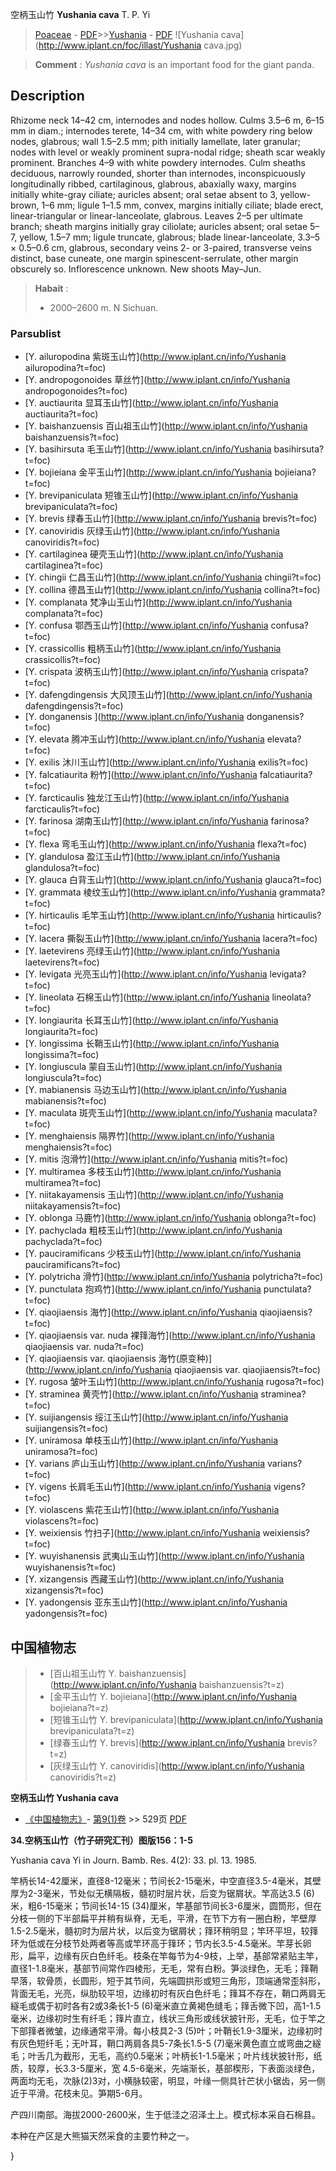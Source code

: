 空柄玉山竹 **Yushania cava** T. P. Yi

> [Poaceae](http://www.iplant.cn/info/Poaceae?t=foc) - [PDF](http://www.iplant.cn/foc/pdf/Poaceae.pdf)>>[Yushania](http://www.iplant.cn/info/Yushania?t=foc) - [PDF](http://www.iplant.cn/foc/pdf/Yushania.pdf)
![Yushania cava](http://www.iplant.cn/foc/illast/Yushania cava.jpg)

> **Comment** : 
> *Yushania cava* is an important food for the giant panda.

## Description

Rhizome neck 14–42 cm, internodes and nodes hollow. Culms 3.5–6 m, 6–15 mm in diam.; internodes terete, 14–34 cm, with white powdery ring below nodes, glabrous; wall 1.5–2.5 mm; pith initially lamellate, later granular; nodes with level or weakly prominent supra-nodal ridge; sheath scar weakly prominent. Branches 4–9 with white powdery internodes. Culm sheaths deciduous, narrowly rounded, shorter than internodes, inconspicuously longitudinally ribbed, cartilaginous, glabrous, abaxially waxy, margins initially white-gray ciliate; auricles absent; oral setae absent to 3, yellow-brown, 1–6 mm; ligule 1–1.5 mm, convex, margins initially ciliate; blade erect, linear-triangular or linear-lanceolate, glabrous. Leaves 2–5 per ultimate branch; sheath margins initially gray ciliolate; auricles absent; oral setae 5–7, yellow, 1.5–7 mm; ligule truncate, glabrous; blade linear-lanceolate, 3.3–5 × 0.5–0.6 cm, glabrous, secondary veins 2- or 3-paired, transverse veins distinct, base cuneate, one margin spinescent-serrulate, other margin obscurely so. Inflorescence unknown. New shoots May–Jun.

> **Habait** : 
>* 2000–2600 m. N Sichuan.

### Parsublist

* [Y.  ailuropodina  紫斑玉山竹](http://www.iplant.cn/info/Yushania ailuropodina?t=foc)
* [Y.  andropogonoides  草丝竹](http://www.iplant.cn/info/Yushania andropogonoides?t=foc)
* [Y.  auctiaurita  显耳玉山竹](http://www.iplant.cn/info/Yushania auctiaurita?t=foc)
* [Y.  baishanzuensis  百山祖玉山竹](http://www.iplant.cn/info/Yushania baishanzuensis?t=foc)
* [Y.  basihirsuta  毛玉山竹](http://www.iplant.cn/info/Yushania basihirsuta?t=foc)
* [Y.  bojieiana  金平玉山竹](http://www.iplant.cn/info/Yushania bojieiana?t=foc)
* [Y.  brevipaniculata  短锥玉山竹](http://www.iplant.cn/info/Yushania brevipaniculata?t=foc)
* [Y.  brevis  绿春玉山竹](http://www.iplant.cn/info/Yushania brevis?t=foc)
* [Y.  canoviridis  灰绿玉山竹](http://www.iplant.cn/info/Yushania canoviridis?t=foc)
* [Y.  cartilaginea  硬壳玉山竹](http://www.iplant.cn/info/Yushania cartilaginea?t=foc)
* [Y.  chingii  仁昌玉山竹](http://www.iplant.cn/info/Yushania chingii?t=foc)
* [Y.  collina  德昌玉山竹](http://www.iplant.cn/info/Yushania collina?t=foc)
* [Y.  complanata  梵净山玉山竹](http://www.iplant.cn/info/Yushania complanata?t=foc)
* [Y.  confusa  鄂西玉山竹](http://www.iplant.cn/info/Yushania confusa?t=foc)
* [Y.  crassicollis  粗柄玉山竹](http://www.iplant.cn/info/Yushania crassicollis?t=foc)
* [Y.  crispata  波柄玉山竹](http://www.iplant.cn/info/Yushania crispata?t=foc)
* [Y.  dafengdingensis  大风顶玉山竹](http://www.iplant.cn/info/Yushania dafengdingensis?t=foc)
* [Y.  donganensis  ](http://www.iplant.cn/info/Yushania donganensis?t=foc)
* [Y.  elevata  腾冲玉山竹](http://www.iplant.cn/info/Yushania elevata?t=foc)
* [Y.  exilis  沐川玉山竹](http://www.iplant.cn/info/Yushania exilis?t=foc)
* [Y.  falcatiaurita  粉竹](http://www.iplant.cn/info/Yushania falcatiaurita?t=foc)
* [Y.  farcticaulis  独龙江玉山竹](http://www.iplant.cn/info/Yushania farcticaulis?t=foc)
* [Y.  farinosa  湖南玉山竹](http://www.iplant.cn/info/Yushania farinosa?t=foc)
* [Y.  flexa  弯毛玉山竹](http://www.iplant.cn/info/Yushania flexa?t=foc)
* [Y.  glandulosa  盈江玉山竹](http://www.iplant.cn/info/Yushania glandulosa?t=foc)
* [Y.  glauca  白背玉山竹](http://www.iplant.cn/info/Yushania glauca?t=foc)
* [Y.  grammata  棱纹玉山竹](http://www.iplant.cn/info/Yushania grammata?t=foc)
* [Y.  hirticaulis  毛竿玉山竹](http://www.iplant.cn/info/Yushania hirticaulis?t=foc)
* [Y.  lacera  撕裂玉山竹](http://www.iplant.cn/info/Yushania lacera?t=foc)
* [Y.  laetevirens  亮绿玉山竹](http://www.iplant.cn/info/Yushania laetevirens?t=foc)
* [Y.  levigata  光亮玉山竹](http://www.iplant.cn/info/Yushania levigata?t=foc)
* [Y.  lineolata  石棉玉山竹](http://www.iplant.cn/info/Yushania lineolata?t=foc)
* [Y.  longiaurita  长耳玉山竹](http://www.iplant.cn/info/Yushania longiaurita?t=foc)
* [Y.  longissima  长鞘玉山竹](http://www.iplant.cn/info/Yushania longissima?t=foc)
* [Y.  longiuscula  蒙自玉山竹](http://www.iplant.cn/info/Yushania longiuscula?t=foc)
* [Y.  mabianensis  马边玉山竹](http://www.iplant.cn/info/Yushania mabianensis?t=foc)
* [Y.  maculata  斑壳玉山竹](http://www.iplant.cn/info/Yushania maculata?t=foc)
* [Y.  menghaiensis  隔界竹](http://www.iplant.cn/info/Yushania menghaiensis?t=foc)
* [Y.  mitis  泡滑竹](http://www.iplant.cn/info/Yushania mitis?t=foc)
* [Y.  multiramea  多枝玉山竹](http://www.iplant.cn/info/Yushania multiramea?t=foc)
* [Y.  niitakayamensis  玉山竹](http://www.iplant.cn/info/Yushania niitakayamensis?t=foc)
* [Y.  oblonga  马鹿竹](http://www.iplant.cn/info/Yushania oblonga?t=foc)
* [Y.  pachyclada  粗枝玉山竹](http://www.iplant.cn/info/Yushania pachyclada?t=foc)
* [Y.  pauciramificans  少枝玉山竹](http://www.iplant.cn/info/Yushania pauciramificans?t=foc)
* [Y.  polytricha  滑竹](http://www.iplant.cn/info/Yushania polytricha?t=foc)
* [Y.  punctulata  抱鸡竹](http://www.iplant.cn/info/Yushania punctulata?t=foc)
* [Y.  qiaojiaensis  海竹](http://www.iplant.cn/info/Yushania qiaojiaensis?t=foc)
* [Y.  qiaojiaensis var. nuda  裸箨海竹](http://www.iplant.cn/info/Yushania qiaojiaensis var. nuda?t=foc)
* [Y.  qiaojiaensis var. qiaojiaensis  海竹(原变种)](http://www.iplant.cn/info/Yushania qiaojiaensis var. qiaojiaensis?t=foc)
* [Y.  rugosa  皱叶玉山竹](http://www.iplant.cn/info/Yushania rugosa?t=foc)
* [Y.  straminea  黄壳竹](http://www.iplant.cn/info/Yushania straminea?t=foc)
* [Y.  suijiangensis  绥江玉山竹](http://www.iplant.cn/info/Yushania suijiangensis?t=foc)
* [Y.  uniramosa  单枝玉山竹](http://www.iplant.cn/info/Yushania uniramosa?t=foc)
* [Y.  varians  庐山玉山竹](http://www.iplant.cn/info/Yushania varians?t=foc)
* [Y.  vigens  长肩毛玉山竹](http://www.iplant.cn/info/Yushania vigens?t=foc)
* [Y.  violascens  紫花玉山竹](http://www.iplant.cn/info/Yushania violascens?t=foc)
* [Y.  weixiensis  竹扫子](http://www.iplant.cn/info/Yushania weixiensis?t=foc)
* [Y.  wuyishanensis  武夷山玉山竹](http://www.iplant.cn/info/Yushania wuyishanensis?t=foc)
* [Y.  xizangensis  西藏玉山竹](http://www.iplant.cn/info/Yushania xizangensis?t=foc)
* [Y.  yadongensis  亚东玉山竹](http://www.iplant.cn/info/Yushania yadongensis?t=foc)

## 中国植物志

> * [百山祖玉山竹  Y.  baishanzuensis](http://www.iplant.cn/info/Yushania baishanzuensis?t=z)
> * [金平玉山竹  Y.  bojieiana](http://www.iplant.cn/info/Yushania bojieiana?t=z)
> * [短锥玉山竹  Y.  brevipaniculata](http://www.iplant.cn/info/Yushania brevipaniculata?t=z)
> * [绿春玉山竹  Y.  brevis](http://www.iplant.cn/info/Yushania brevis?t=z)
> * [灰绿玉山竹  Y.  canoviridis](http://www.iplant.cn/info/Yushania canoviridis?t=z)

**空柄玉山竹 Yushania cava**

* [《中国植物志》](http://www.iplant.cn/frps)- [第9(1)卷](http://www.iplant.cn/frps/vol/9(1)) >> 529页 [PDF](http://www.iplant.cn/frps/pdf/9(1)/529.pdf)

**34.空柄玉山竹（竹子研究汇刊）图版156：1-5**

Yushania cava Yi in Journ. Bamb. Res. 4(2): 33. pl. 13. 1985.

竿柄长14-42厘米，直径8-12毫米；节间长2-15毫米，中空直径3.5-4毫米，其壁厚为2-3毫米，节处似无横隔板，髓初时层片状，后变为锯屑状。竿高达3.5 (6)米，粗6-15毫米；节间长14-15 (34)厘米，竿基部节间长3-6厘米，圆筒形，但在分枝一侧的下半部扁平并稍有纵脊，无毛，平滑，在节下方有一圈白粉，竿壁厚1.5-2.5毫米，髓初时为层片状，以后变为锯屑状；箨环稍明显；竿环平坦，较箨环为低或在分枝节处两者等高或竿环高于箨环；节内长3.5-4.5毫米。竿芽长卵形，扁平，边缘有灰白色纤毛。枝条在竿每节为4-9枝，上举，基部常紧贴主竿，直径1-1.8毫米，基部节间常作四棱形，无毛，常有白粉。笋淡绿色，无毛；箨鞘早落，软骨质，长圆形，短于其节间，先端圆拱形或短三角形，顶端通常歪斜形，背面无毛，光亮，纵肋较平坦，边缘初时有灰白色纤毛；箨耳不存在，鞘口两肩无繸毛或偶于初时各有2或3条长1-5 (6)毫米直立黄褐色缝毛；箨舌微下凹，高1-1.5毫米，边缘初时生有纤毛；箨片直立，线状三角形或线状披针形，无毛，位于竿之下部箨者微皱，边缘通常平滑。每小枝具2-3 (5)叶；叶鞘长1.9-3厘米，边缘初时有灰色短纤毛；无叶耳，鞘口两肩各具5-7条长1.5-5 (7)毫米黄色直立或弯曲之繸毛；叶舌几为截形，无毛，高约0.5毫米；叶柄长1-1.5毫米；叶片线状披针形，纸质，较厚，长3.3-5厘米，宽 4.5-6毫米，先端渐长，基部楔形，下表面淡绿色，两面均无毛，次脉(2)3对，小横脉较密，明显，叶缘一侧具针芒状小锯齿，另一侧近于平滑。花枝未见。笋期5-6月。

产四川南部。海拔2000-2600米，生于低洼之沼泽土上。模式标本采自石棉县。

本种在产区是大熊猫天然采食的主要竹种之一。

}